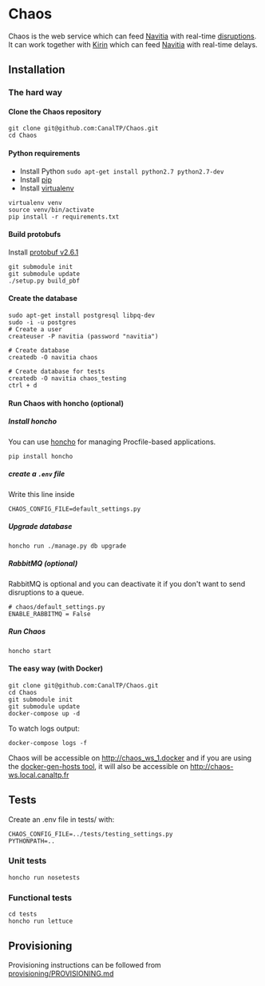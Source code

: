 # Chaos
Chaos is the web service which can feed [Navitia](https://github.com/CanalTP/navitia) with real-time [disruptions](http://doc.navitia.io/#traffic-reports).
It can work together with [Kirin](https://github.com/CanalTP/kirin) which can feed [Navitia](https://github.com/CanalTP/navitia) with real-time delays.

## Installation

### The hard way

#### Clone the Chaos repository
```
git clone git@github.com:CanalTP/Chaos.git
cd Chaos
```

#### Python requirements
- Install Python `sudo apt-get install python2.7 python2.7-dev`
- Install [pip](https://pip.pypa.io/en/latest/installing/)
- Install [virtualenv](http://virtualenv.readthedocs.org/en/latest/installation.html)

```
virtualenv venv
source venv/bin/activate
pip install -r requirements.txt
```

#### Build protobufs
Install [protobuf v2.6.1](https://github.com/google/protobuf/blob/master/src/README.md)
```
git submodule init
git submodule update
./setup.py build_pbf
```

#### Create the database
```
sudo apt-get install postgresql libpq-dev
sudo -i -u postgres
# Create a user
createuser -P navitia (password "navitia")

# Create database
createdb -O navitia chaos

# Create database for tests
createdb -O navitia chaos_testing
ctrl + d
```

#### Run Chaos with honcho (optional)
##### Install honcho
You can use [honcho](https://github.com/nickstenning/honcho) for managing Procfile-based applications.

```
pip install honcho
```

##### create a `.env` file
Write this line inside
```
CHAOS_CONFIG_FILE=default_settings.py
```

##### Upgrade database

```
honcho run ./manage.py db upgrade
```

##### RabbitMQ (optional)
RabbitMQ is optional and you can deactivate it if you don't want to send disruptions to a queue.

```
# chaos/default_settings.py
ENABLE_RABBITMQ = False
```

##### Run Chaos
```
honcho start
```

#### The easy way (with Docker)

```
git clone git@github.com:CanalTP/Chaos.git
cd Chaos
git submodule init
git submodule update
docker-compose up -d
```

To watch logs output: 
```
docker-compose logs -f
``` 

Chaos will be accessible on http://chaos_ws_1.docker and if you are using the [docker-gen-hosts tool](https://github.com/vincentlepot/docker-gen-hosts), it will also be accessible on http://chaos-ws.local.canaltp.fr 

## Tests
Create an .env file in tests/ with:
```
CHAOS_CONFIG_FILE=../tests/testing_settings.py
PYTHONPATH=..
```

### Unit tests
```
honcho run nosetests
```

### Functional tests
```
cd tests
honcho run lettuce
```

## Provisioning

Provisioning instructions can be followed from [provisioning/PROVISIONING.md](provisioning/PROVISIONING.md)
